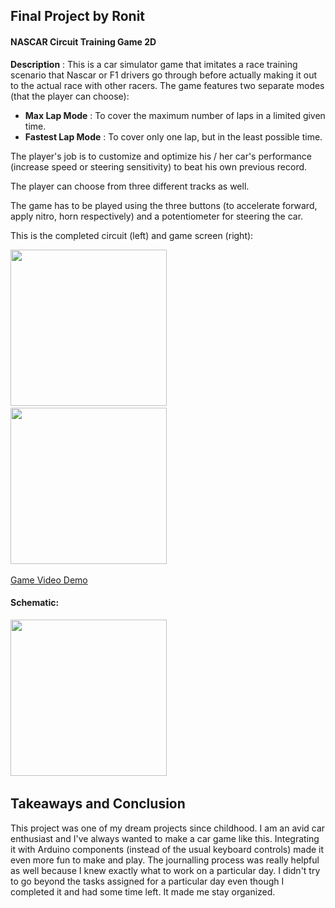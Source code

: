 ## Final Project by Ronit

#### NASCAR Circuit Training Game 2D

**Description** : This is a car simulator game that imitates a race training scenario that Nascar or F1 drivers go through before actually making it out to the actual race with other racers. The game features two separate modes (that the player can choose):
- **Max Lap Mode** : To cover the maximum number of laps in a limited given time.
- **Fastest Lap Mode** : To cover only one lap, but in the least possible time.

The player's job is to customize and optimize his / her car's performance (increase speed or steering sensitivity) to beat his own previous record.

The player can choose from three different tracks as well.

The game has to be played using the three buttons (to accelerate forward, apply nitro, horn respectively) and a potentiometer for steering the car.

This is the completed circuit (left) and game screen (right):

<img src="https://github.com/ronit-singh/Intro_to_IM/blob/main/Final%20Project/GIF%20Demos/nascar_day6_circuit.jpg" height="250"> &emsp;&emsp;
<img src="https://github.com/ronit-singh/Intro_to_IM/blob/main/Final%20Project/GIF%20Demos/nascar_day3.gif" height="250"> &emsp;&emsp;

[Game Video Demo](https://youtu.be/b6Us0yah0hc)

#### Schematic:

<img src="https://github.com/ronit-singh/Intro_to_IM/blob/main/Final%20Project/schematic_final.jpg" height="250"> &emsp;&emsp;

## Takeaways and Conclusion

This project was one of my dream projects since childhood. I am an avid car enthusiast and I've always wanted to make a car game like this. Integrating it with Arduino components (instead of the usual keyboard controls) made it even more fun to make and play. The journalling process was really helpful as well because I knew exactly what to work on a particular day. I didn't try to go beyond the tasks assigned for a particular day even though I completed it and had some time left. It made me stay organized.
